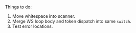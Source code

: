 Things to do:

1. Move whitespace into scanner.
2. Merge WS loop body and token dispatch into same `switch`.
3. Test error locations.
